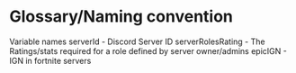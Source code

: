 # Glossary/Naming convention
Variable names
serverId - Discord Server ID
serverRolesRating - The Ratings/stats required for a role defined by server owner/admins
epicIGN - IGN in fortnite servers
